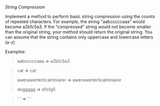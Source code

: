 *String Compression*

Implement a method to perform basic string compression using the counts of repeated characters. For example, the string "aabcccccaaa" would become a2b1c5a3. If the "compressed" string would not become smaller than the original string, your method should return the original string. You can assume that the string contains only uppercase and lowercase letters (a-z)

Examples:

 > aabcccccaaa => a2b1c5a3

 > cat => cat

 > awerawerterticalmniarer => awerawerterticalmniarer

 > doggggg => d1o1g5

> ' ' => ' '